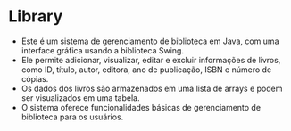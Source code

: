 # Library
 * Este é um sistema de gerenciamento de biblioteca em Java, com uma interface gráfica usando a biblioteca Swing.
 * Ele permite adicionar, visualizar, editar e excluir informações de livros, como ID, título, autor, editora, ano de publicação, ISBN e número de cópias.
 * Os dados dos livros são armazenados em uma lista de arrays e podem ser visualizados em uma tabela.
 * O sistema oferece funcionalidades básicas de gerenciamento de biblioteca para os usuários.
